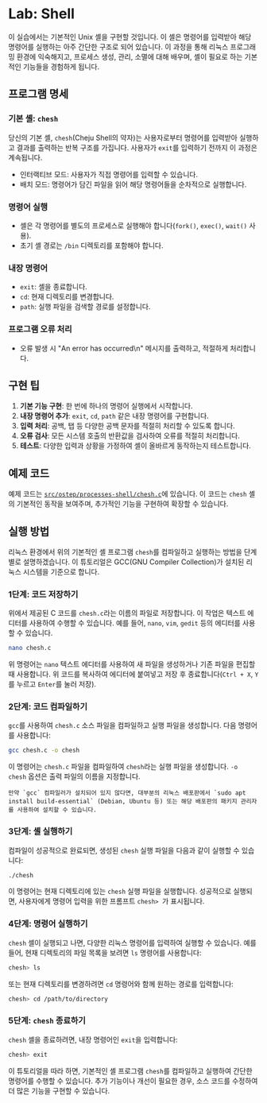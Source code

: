 # Lab: Shell

이 실습에서는 기본적인 Unix 셸을 구현할 것입니다. 이 셸은 명령어를 입력받아 해당 명령어를 실행하는 아주 간단한 구조로 되어 있습니다. 이 과정을 통해 리눅스 프로그래밍 환경에 익숙해지고, 프로세스 생성, 관리, 소멸에 대해 배우며, 셸이 필요로 하는 기본적인 기능들을 경험하게 됩니다.

## 프로그램 명세

### 기본 셸: `chesh`

당신의 기본 셸, `chesh`(Cheju Shell의 약자)는 사용자로부터 명령어를 입력받아 실행하고 결과를 출력하는 반복 구조를 가집니다. 사용자가 `exit`를 입력하기 전까지 이 과정은 계속됩니다.

- 인터랙티브 모드: 사용자가 직접 명령어를 입력할 수 있습니다.
- 배치 모드: 명령어가 담긴 파일을 읽어 해당 명령어들을 순차적으로 실행합니다.

### 명령어 실행

- 셸은 각 명령어를 별도의 프로세스로 실행해야 합니다(`fork()`, `exec()`, `wait()` 사용).
- 초기 셸 경로는 `/bin` 디렉토리를 포함해야 합니다.

### 내장 명령어

- `exit`: 셸을 종료합니다.
- `cd`: 현재 디렉토리를 변경합니다.
- `path`: 실행 파일을 검색할 경로를 설정합니다.

### 프로그램 오류 처리

- 오류 발생 시 "An error has occurred\n" 메시지를 출력하고, 적절하게 처리합니다.

## 구현 팁

1. **기본 기능 구현**: 한 번에 하나의 명령어 실행에서 시작합니다.
2. **내장 명령어 추가**: `exit`, `cd`, `path` 같은 내장 명령어를 구현합니다.
3. **입력 처리**: 공백, 탭 등 다양한 공백 문자를 적절히 처리할 수 있도록 합니다.
4. **오류 검사**: 모든 시스템 호출의 반환값을 검사하여 오류를 적절히 처리합니다.
5. **테스트**: 다양한 입력과 상황을 가정하여 셸이 올바르게 동작하는지 테스트합니다.

## 예제 코드

예제 코드는 [`src/ostep/processes-shell/chesh.c`](https://github.com/entelecheia/os-2024/blob/main/src/ostep/processes-shell/chesh.c)에 있습니다. 이 코드는 `chesh` 셸의 기본적인 동작을 보여주며, 추가적인 기능을 구현하여 확장할 수 있습니다.

## 실행 방법

리눅스 환경에서 위의 기본적인 셸 프로그램 `chesh`를 컴파일하고 실행하는 방법을 단계별로 설명하겠습니다. 이 튜토리얼은 GCC(GNU Compiler Collection)가 설치된 리눅스 시스템을 기준으로 합니다.

### 1단계: 코드 저장하기

위에서 제공된 C 코드를 `chesh.c`라는 이름의 파일로 저장합니다. 이 작업은 텍스트 에디터를 사용하여 수행할 수 있습니다. 예를 들어, `nano`, `vim`, `gedit` 등의 에디터를 사용할 수 있습니다.

```bash
nano chesh.c
```

위 명령어는 `nano` 텍스트 에디터를 사용하여 새 파일을 생성하거나 기존 파일을 편집할 때 사용합니다. 위 코드를 복사하여 에디터에 붙여넣고 저장 후 종료합니다(`Ctrl + X`, `Y`를 누르고 `Enter`를 눌러 저장).

### 2단계: 코드 컴파일하기

`gcc`를 사용하여 `chesh.c` 소스 파일을 컴파일하고 실행 파일을 생성합니다. 다음 명령어를 사용합니다:

```bash
gcc chesh.c -o chesh
```

이 명령어는 `chesh.c` 파일을 컴파일하여 `chesh`라는 실행 파일을 생성합니다. `-o chesh` 옵션은 출력 파일의 이름을 지정합니다.

```{note}
만약 `gcc` 컴파일러가 설치되어 있지 않다면, 대부분의 리눅스 배포판에서 `sudo apt install build-essential` (Debian, Ubuntu 등) 또는 해당 배포판의 패키지 관리자를 사용하여 설치할 수 있습니다.
```

### 3단계: 셸 실행하기

컴파일이 성공적으로 완료되면, 생성된 `chesh` 실행 파일을 다음과 같이 실행할 수 있습니다:

```bash
./chesh
```

이 명령어는 현재 디렉토리에 있는 `chesh` 실행 파일을 실행합니다. 성공적으로 실행되면, 사용자에게 명령어 입력을 위한 프롬프트 `chesh> `가 표시됩니다.

### 4단계: 명령어 실행하기

`chesh` 셸이 실행되고 나면, 다양한 리눅스 명령어를 입력하여 실행할 수 있습니다. 예를 들어, 현재 디렉토리의 파일 목록을 보려면 `ls` 명령어를 사용합니다:

```bash
chesh> ls
```

또는 현재 디렉토리를 변경하려면 `cd` 명령어와 함께 원하는 경로를 입력합니다:

```bash
chesh> cd /path/to/directory
```

### 5단계: `chesh` 종료하기

`chesh` 셸을 종료하려면, 내장 명령어인 `exit`을 입력합니다:

```bash
chesh> exit
```

이 튜토리얼을 따라 하면, 기본적인 셸 프로그램 `chesh`를 컴파일하고 실행하여 간단한 명령어를 수행할 수 있습니다. 추가 기능이나 개선이 필요한 경우, 소스 코드를 수정하여 더 많은 기능을 구현할 수 있습니다.
